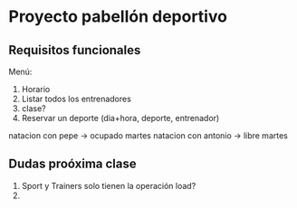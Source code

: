 
# Proyecto pabellón deportivo

## Requisitos funcionales
Menú:
1. Horario <deporte> 
2. Listar todos los entrenadores
    <entrnador> <deporte1>
3. clase?
4. Reservar un deporte (dia+hora, deporte, entrenador)

natacion con pepe    -> ocupado martes
natacion con antonio -> libre martes

## Dudas proóxima clase
1. Sport y Trainers solo tienen la operación load?
2. 